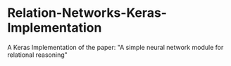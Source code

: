 # Relation-Networks-Keras-Implementation
A Keras Implementation of the paper: "A simple neural network module for relational reasoning"
